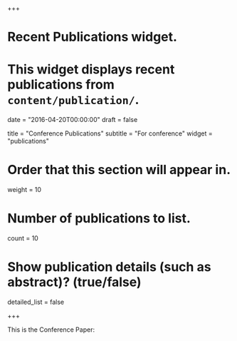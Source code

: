 +++
# Recent Publications widget.
# This widget displays recent publications from `content/publication/`.

date = "2016-04-20T00:00:00"
draft = false

title = "Conference Publications"
subtitle = "For conference"
widget = "publications"

# Order that this section will appear in.
weight = 10

# Number of publications to list.
count = 10

# Show publication details (such as abstract)? (true/false)
detailed_list = false

+++

This is the Conference Paper:


